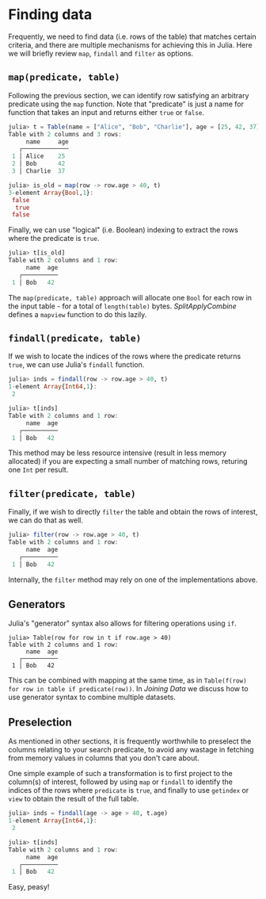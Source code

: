 # Finding data

Frequently, we need to find data (i.e. rows of the table) that matches certain criteria, and there are multiple mechanisms for achieving this in Julia. Here we will briefly review `map`, `findall` and `filter` as options.

## `map(predicate, table)`

Following the previous section, we can identify row satisfying an arbitrary predicate using the `map` function. Note that "predicate" is just a name for function that takes an input and returns either `true` or `false`.

```julia
julia> t = Table(name = ["Alice", "Bob", "Charlie"], age = [25, 42, 37])
Table with 2 columns and 3 rows:
     name     age
   ┌─────────────
 1 │ Alice    25
 2 │ Bob      42
 3 │ Charlie  37

julia> is_old = map(row -> row.age > 40, t)
3-element Array{Bool,1}:
 false
  true
 false
```

Finally, we can use "logical" (i.e. Boolean) indexing to extract the rows where the predicate is `true`.

```julia
julia> t[is_old]
Table with 2 columns and 1 row:
     name  age
   ┌──────────
 1 │ Bob   42
```

The `map(predicate, table)` approach will allocate one `Bool` for each row in the input table - for a total of `length(table)` bytes.
*SplitApplyCombine* defines a `mapview` function to do this lazily.

## `findall(predicate, table)`

If we wish to locate the indices of the rows where the predicate returns `true`, we can use Julia's `findall` function.

```julia
julia> inds = findall(row -> row.age > 40, t)
1-element Array{Int64,1}:
 2

julia> t[inds]
Table with 2 columns and 1 row:
     name  age
   ┌──────────
 1 │ Bob   42
```

This method may be less resource intensive (result in less memory allocated) if you are expecting a small number of matching rows, returing one `Int` per result.

## `filter(predicate, table)`

Finally, if we wish to directly `filter` the table and obtain the rows of interest, we can do that as well.

```julia
julia> filter(row -> row.age > 40, t)
Table with 2 columns and 1 row:
     name  age
   ┌──────────
 1 │ Bob   42
```

Internally, the `filter` method may rely on one of the implementations above.

## Generators

Julia's "generator" syntax also allows for filtering operations using `if`.

```
julia> Table(row for row in t if row.age > 40)
Table with 2 columns and 1 row:
     name  age
   ┌──────────
 1 │ Bob   42

```

This can be combined with mapping at the same time, as in `Table(f(row) for row in table if predicate(row))`. In *Joining Data* we discuss how to use generator syntax to combine multiple datasets.

## Preselection

As mentioned in other sections, it is frequently worthwhile to preselect the columns relating to your search predicate, to avoid any wastage in fetching from memory values in columns that you don't care about.

One simple example of such a transformation is to first project to the column(s) of interest, followed by using `map` or `findall` to identify the indices of the rows where `predicate` is `true`, and finally to use `getindex` or `view` to obtain the result of the full table.

```julia
julia> inds = findall(age -> age > 40, t.age)
1-element Array{Int64,1}:
 2

julia> t[inds]
Table with 2 columns and 1 row:
     name  age
   ┌──────────
 1 │ Bob   42
```

Easy, peasy!